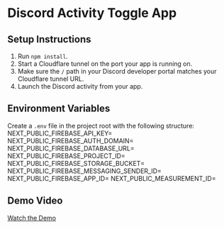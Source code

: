 # Discord Activity Toggle App

## Setup Instructions

1. Run `npm install`.
2. Start a Cloudflare tunnel on the port your app is running on.
3. Make sure the `/` path in your Discord developer portal matches your Cloudflare tunnel URL.
4. Launch the Discord activity from your app.

## Environment Variables

Create a `.env` file in the project root with the following structure:
NEXT_PUBLIC_FIREBASE_API_KEY= 
NEXT_PUBLIC_FIREBASE_AUTH_DOMAIN= 
NEXT_PUBLIC_FIREBASE_DATABASE_URL= 
NEXT_PUBLIC_FIREBASE_PROJECT_ID= 
NEXT_PUBLIC_FIREBASE_STORAGE_BUCKET= 
NEXT_PUBLIC_FIREBASE_MESSAGING_SENDER_ID= 
NEXT_PUBLIC_FIREBASE_APP_ID= 
NEXT_PUBLIC_MEASUREMENT_ID= 



## Demo Video

[Watch the Demo](https://drive.google.com/file/d/1HP9p8twJ8IW-snQxZ8QYSegKt3-Dtowe/view?usp=sharing)


